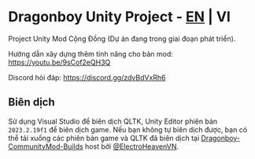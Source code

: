 # Dragonboy Unity Project - [EN](../../tree/Unity-project/README_EN.md) | VI
Project Unity Mod Cộng Đồng (Dự án đang trong giai đoạn phát triển).

Hướng dẫn xây dựng thêm tính năng cho bản mod: https://youtu.be/9sCof2eQH3Q

Discord hỏi đáp: https://discord.gg/zdvBdVxRh6

## Biên dịch
Sử dụng Visual Studio để biên dịch QLTK, Unity Editor phiên bản `2023.2.19f1` để biên dịch game. Nếu bạn không tự biên dịch được, bạn có thể tải xuống các phiên bản game và QLTK đã biên dịch tại [Dragonboy-CommunityMod-Builds](https://github.com/ElectroHeavenVN/Dragonboy-CommunityMod-Builds) host bởi [@ElectroHeavenVN](https://github.com/ElectroHeavenVN).
